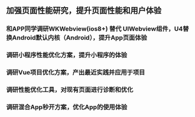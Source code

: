 ## 加强页面性能研究，提升页面性能和用户体验


### 和APP同学调研WKWebview(ios8+) 替代 UIWebview组件，U4替换Android默认内核（Android），提升App页面体验


### 调研小程序性能优化方案，提升小程序的体验


### 调研Vue项目优化方案，产出最近实践并应用于项目


### 调研性能优化工具，对现有页面进行诊断和优化


### 调研混合App秒开方案，优化App的使用体验


